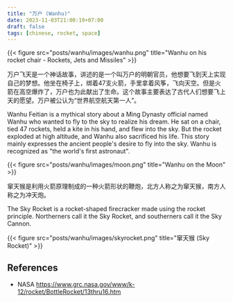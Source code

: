 ```yaml
---
title: "万户 (Wanhu)"
date: 2023-11-03T21:00:19+07:00
draft: false
tags: [chinese, rocket, space]
---
```


{{< figure src="posts/wanhu/images/wanhu.png" title="Wanhu on his rocket chair - Rockets, Jets and Missiles" >}}

万户飞天是一个神话故事，讲述的是一个叫万户的明朝官员，他想要飞到天上实现自己的梦想。他坐在椅子上，绑着47支火箭，手里拿着风筝，飞向天空。但是火箭在高空爆炸了，万户也为此献出了生命。这个故事主要表达了古代人们想要飞上天的愿望。万户被公认为“世界航空航天第一人”。

Wanhu Feitian is a mythical story about a Ming Dynasty official named Wanhu who wanted to fly to the sky to realize his dream. He sat on a chair, tied 47 rockets, held a kite in his hand, and flew into the sky. But the rocket exploded at high altitude, and Wanhu also sacrificed his life. This story mainly expresses the ancient people's desire to fly into the sky. Wanhu is recognized as "the world's first astronaut".

{{< figure src="posts/wanhu/images/moon.png" title="Wanhu on the Moon" >}}

窜天猴是利用火箭原理制成的一种火箭形状的鞭炮，北方人称之为窜天猴，南方人称之为冲天炮。

The Sky Rocket is a rocket-shaped firecracker made using the rocket principle. Northerners call it the Sky Rocket, and southerners call it the Sky Cannon.

{{< figure src="posts/wanhu/images/skyrocket.png" title="窜天猴 (Sky Rocket)" >}}

## References
- NASA https://www.grc.nasa.gov/www/k-12/rocket/BottleRocket/13thru16.htm